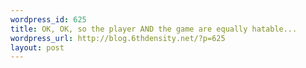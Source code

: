 ```yaml
--- 
wordpress_id: 625
title: OK, OK, so the player AND the game are equally hatable...
wordpress_url: http://blog.6thdensity.net/?p=625
layout: post
---
```

<p align="center"><img alt="dilbert2007916360222.gif' id="image624" src="/wp-content/uploads/2007/02/dilbert2007916360222.gif' /></p>
The spectators are pretty contemptible as well.
